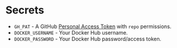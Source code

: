 # Secrets

* `GH_PAT` - A GitHub [Personal Access Token](https://docs.github.com/en/authentication/keeping-your-account-and-data-secure/creating-a-personal-access-token) with `repo` permissions.
* `DOCKER_USERNAME` - Your Docker Hub username.
* `DOCKER_PASSWORD` - Your Docker Hub password/access token.
